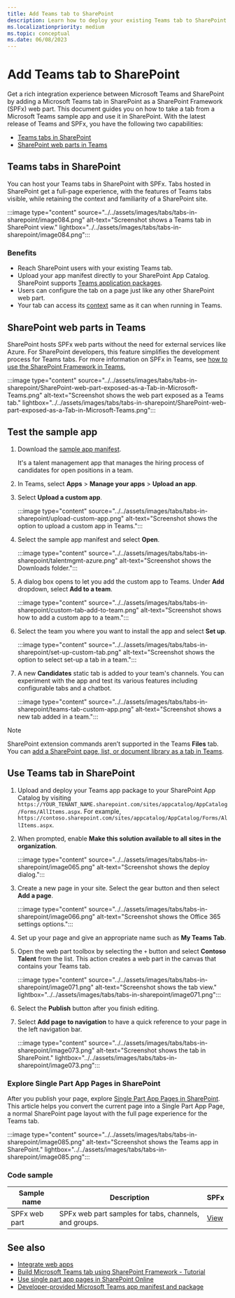 ```yaml
---
title: Add Teams tab to SharePoint
description: Learn how to deploy your existing Teams tab to SharePoint as a SharePoint Framework web part using code samples.
ms.localizationpriority: medium
ms.topic: conceptual
ms.date: 06/08/2023
---
```


# Add Teams tab to SharePoint

Get a rich integration experience between Microsoft Teams and SharePoint by adding a Microsoft Teams tab in SharePoint as a SharePoint Framework (SPFx) web part. This document guides you on how to take a tab from a Microsoft Teams sample app and use it in SharePoint. With the latest release of Teams and SPFx, you have the following two capabilities:

- [Teams tabs in SharePoint](#teams-tabs-in-sharepoint)
- [SharePoint web parts in Teams](#sharepoint-web-parts-in-teams)

## Teams tabs in SharePoint

You can host your Teams tabs in SharePoint with SPFx. Tabs hosted in SharePoint get a full-page experience, with the features of Teams tabs visible, while retaining the context and familiarity of a SharePoint site.

:::image type="content" source="../../assets/images/tabs/tabs-in-sharepoint/image084.png" alt-text="Screenshot shows a Teams tab in SharePoint view." lightbox="../../assets/images/tabs/tabs-in-sharepoint/image084.png":::

### Benefits

- Reach SharePoint users with your existing Teams tab.
- Upload your app manifest directly to your SharePoint App Catalog. SharePoint supports [Teams application packages](~/concepts/build-and-test/apps-package.md).
- Users can configure the tab on a page just like any other SharePoint web part.
- Your tab can access its [context](~/tabs/how-to/access-teams-context.md) same as it can when running in Teams.

## SharePoint web parts in Teams

SharePoint hosts SPFx web parts without the need for external services like Azure. For SharePoint developers, this feature simplifies the development process for Teams tabs. For more information on SPFx in Teams, see [how to use the SharePoint Framework in Teams.](/sharepoint/dev/spfx/web-parts/get-started/using-web-part-as-ms-teams-tab)

:::image type="content" source="../../assets/images/tabs/tabs-in-sharepoint/SharePoint-web-part-exposed-as-a-Tab-in-Microsoft-Teams.png" alt-text="Screenshot shows the web part exposed as a Teams tab."  lightbox="../../assets/images/tabs/tabs-in-sharepoint/SharePoint-web-part-exposed-as-a-Tab-in-Microsoft-Teams.png":::

## Test the sample app

1. Download the [sample app manifest](https://github.com/OfficeDev/Microsoft-Teams-Samples/tree/main/samples/app-HR-talent/csharp/src/demo-manifest).

   It's a talent management app that manages the hiring process of candidates for open positions in a team.

2. In Teams, select **Apps** > **Manage your apps** > **Upload an app**.

3. Select **Upload a custom app**.

    :::image type="content" source="../../assets/images/tabs/tabs-in-sharepoint/upload-custom-app.png" alt-text="Screenshot shows the option to upload a custom app in Teams.":::

4. Select the sample app manifest and select **Open**.

    :::image type="content" source="../../assets/images/tabs/tabs-in-sharepoint/talentmgmt-azure.png" alt-text="Screenshot shows the Downloads folder.":::

5. A dialog box opens to let you add the custom app to Teams. Under **Add** dropdown, select **Add to a team**.

    :::image type="content" source="../../assets/images/tabs/tabs-in-sharepoint/custom-tab-add-to-team.png" alt-text="Screenshot shows how to add a custom app to a team.":::

6. Select the team you where you want to install the app and select **Set up**.

    :::image type="content" source="../../assets/images/tabs/tabs-in-sharepoint/set-up-custom-tab.png" alt-text="Screenshot shows the option to select set-up a tab in a team.":::

7. A new **Candidates** static tab is added to your team's channels. You can experiment with the app and test its various features including configurable tabs and a chatbot.

    :::image type="content" source="../../assets/images/tabs/tabs-in-sharepoint/teams-tab-custom-app.png" alt-text="Screenshot shows a new tab added in a team.":::

> [!NOTE]
> SharePoint extension commands aren’t supported in the Teams **Files** tab. You can [add a SharePoint page, list, or document library as a tab in Teams](https://support.microsoft.com/office/add-a-sharepoint-page-list-or-document-library-as-a-tab-in-teams-131edef1-455f-4c67-a8ce-efa2ebf25f0b).

## Use Teams tab in SharePoint

1. Upload and deploy your Teams app package to your SharePoint App Catalog by visiting `https://YOUR_TENANT_NAME.sharepoint.com/sites/appcatalog/AppCatalog/Forms/AllItems.aspx`. For example, `https://contoso.sharepoint.com/sites/appcatalog/AppCatalog/Forms/AllItems.aspx`.

1. When prompted, enable **Make this solution available to all sites in the organization**.

    :::image type="content" source="../../assets/images/tabs/tabs-in-sharepoint/image065.png" alt-text="Screenshot shows the deploy dialog.":::

1. Create a new page in your site. Select the gear button and then select **Add a page**.

    :::image type="content" source="../../assets/images/tabs/tabs-in-sharepoint/image066.png" alt-text="Screenshot shows the Office 365 settings options.":::

1. Set up your page and give an appropriate name such as **My Teams Tab**.

2. Open the web part toolbox by selecting the `+` button and select **Contoso Talent** from the list. This action creates a web part in the canvas that contains your Teams tab.

    :::image type="content" source="../../assets/images/tabs/tabs-in-sharepoint/image071.png" alt-text="Screenshot shows the tab view." lightbox="../../assets/images/tabs/tabs-in-sharepoint/image071.png":::

3. Select the **Publish** button after you finish editing.

4. Select **Add page to navigation** to have a quick reference to your page in the left navigation bar.

    :::image type="content" source="../../assets/images/tabs/tabs-in-sharepoint/image073.png" alt-text="Screenshot shows the tab in SharePoint." lightbox="../../assets/images/tabs/tabs-in-sharepoint/image073.png":::

### Explore Single Part App Pages in SharePoint

After you publish your page, explore [Single Part App Pages in SharePoint](/sharepoint/dev/spfx/web-parts/single-part-app-pages). This article helps you convert the current page into a Single Part App Page, a normal SharePoint page layout with the full page experience for the Teams tab.

:::image type="content" source="../../assets/images/tabs/tabs-in-sharepoint/image085.png" alt-text="Screenshot shows the Teams app in SharePoint." lightbox="../../assets/images/tabs/tabs-in-sharepoint/image085.png":::

### Code sample

| **Sample name** | **Description** | **SPFx** |
|-----------------|-----------------|----------|
| SPFx web part | SPFx web part samples for tabs, channels, and groups. | [View](https://github.com/OfficeDev/Microsoft-Teams-Samples/tree/main/samples/app-HR-talent/csharp) |

## See also

- [Integrate web apps](../../samples/integrate-web-apps-overview.md)
- [Build Microsoft Teams tab using SharePoint Framework - Tutorial](/sharepoint/dev/spfx/web-parts/get-started/using-web-part-as-ms-teams-tab)
- [Use single part app pages in SharePoint Online](/sharepoint/dev/spfx/web-parts/single-part-app-pages)
- [Developer-provided Microsoft Teams app manifest and package](/sharepoint/dev/spfx/deployment-spfx-teams-solutions#developer-provided-microsoft-teams-app-manifest--package)
